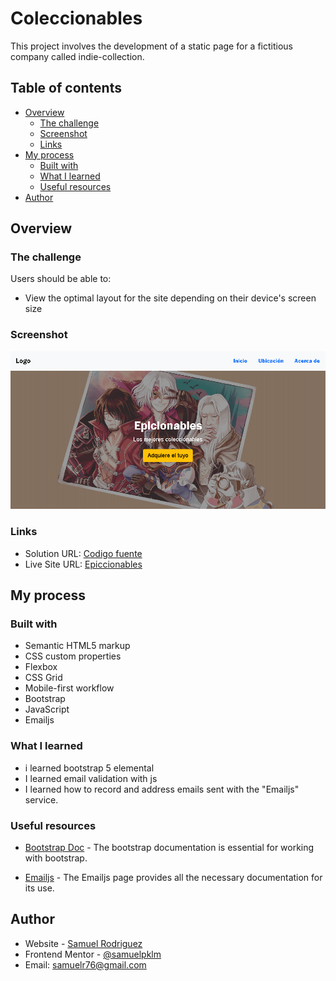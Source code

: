 # Coleccionables

This project involves the development of a static page for a fictitious company called indie-collection.

## Table of contents

- [Overview](#overview)
  - [The challenge](#the-challenge)
  - [Screenshot](#screenshot)
  - [Links](#links)
- [My process](#my-process)
  - [Built with](#built-with)
  - [What I learned](#what-i-learned)
  - [Useful resources](#useful-resources)
- [Author](#author)


## Overview

### The challenge

Users should be able to:

- View the optimal layout for the site depending on their device's screen size

### Screenshot

![indie colection](./screncho.png)


### Links

- Solution URL: [Codigo fuente](https://github.com/samuelpklm/Sarut-jamstack.github.io/edit/main/FatzWeb)
- Live Site URL: [Epiccionables](https://steady-kataifi-acc3c0.netlify.app/)

## My process

### Built with

- Semantic HTML5 markup
- CSS custom properties
- Flexbox
- CSS Grid
- Mobile-first workflow
- Bootstrap
- JavaScript
- Emailjs

### What I learned

- i learned bootstrap 5 elemental
- I learned email validation with js
- I learned how to record and address emails sent with the "Emailjs" service.


### Useful resources

- [Bootstrap Doc](https://getbootstrap.com/docs/5.1/getting-started/introduction/) - The bootstrap documentation is essential for working with bootstrap.

- [Emailjs](https://www.emailjs.com/) - The Emailjs page provides all the necessary documentation for its use.


## Author

- Website - [Samuel Rodriguez](https://github.com/samuelpklm)
- Frontend Mentor - [@samuelpklm](https://www.frontendmentor.io/profile/samuelpklm)
- Email: samuelr76@gmail.com

